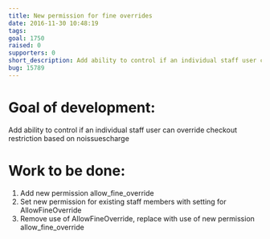 ```yaml
---
title: New permission for fine overrides
date: 2016-11-30 10:48:19
tags:
goal: 1750
raised: 0
supporters: 0
short_description: Add ability to control if an individual staff user can override checkout restriction based on noissuescharge
bug: 15789
---
```


# Goal of development:
Add ability to control if an individual staff user can override checkout restriction based on noissuescharge

# Work to be done:
1. Add new permission allow_fine_override
2. Set new permission for existing staff members with setting for AllowFineOverride
3. Remove use of AllowFineOverride, replace with use of new permission allow_fine_override
